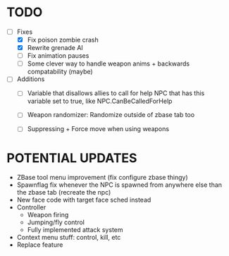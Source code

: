 # TODO
- [ ] Fixes
    - [x] Fix poison zombie crash
    - [x] Rewrite grenade AI
    - [ ] Fix animation pauses
    - [ ] Some clever way to handle weapon anims + backwards compatability (maybe)
- [ ] Additions
    - [ ] Variable that disallows allies to call for help NPC that has this variable set to true, like NPC.CanBeCalledForHelp
    - [ ] Weapon randomizer: Randomize outside of zbase tab too
    - [ ] Suppressing + Force move when using weapons


# POTENTIAL UPDATES
- ZBase tool menu improvement (fix configure zbase thingy)
- Spawnflag fix whenever the NPC is spawned from anywhere else than the zbase tab (recreate the npc)
- New face code with target face sched instead
- Controller
    - Weapon firing
    - Jumping/fly control
    - Fully implemented attack system
- Context menu stuff: control, kill, etc
- Replace feature